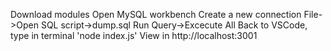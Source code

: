 Download modules
Open MySQL workbench
Create a new connection
File->Open SQL script->dump.sql
Run
Query->Excecute All
Back to VSCode, type in terminal 'node index.js'
View in http://localhost:3001



